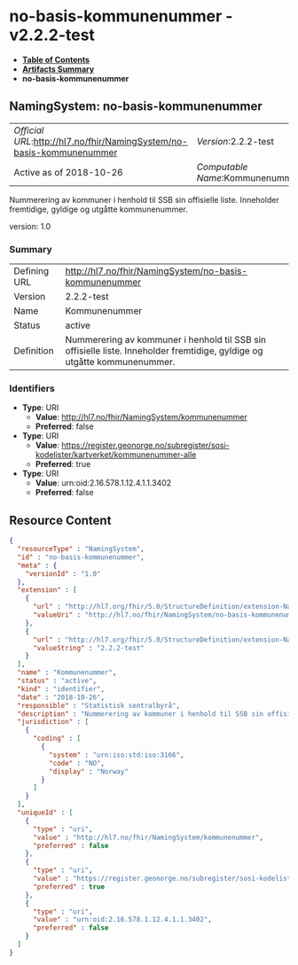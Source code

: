 # no-basis-kommunenummer - v2.2.2-test

* [**Table of Contents**](toc.md)
* [**Artifacts Summary**](artifacts.md)
* **no-basis-kommunenummer**

## NamingSystem: no-basis-kommunenummer 

| | |
| :--- | :--- |
| *Official URL*:http://hl7.no/fhir/NamingSystem/no-basis-kommunenummer | *Version*:2.2.2-test |
| Active as of 2018-10-26 | *Computable Name*:Kommunenummer |

 
Nummerering av kommuner i henhold til SSB sin offisielle liste. Inneholder fremtidige, gyldige og utgåtte kommunenummer. 

version: 1.0

### Summary

| | |
| :--- | :--- |
| Defining URL | http://hl7.no/fhir/NamingSystem/no-basis-kommunenummer |
| Version | 2.2.2-test |
| Name | Kommunenummer |
| Status | active |
| Definition | Nummerering av kommuner i henhold til SSB sin offisielle liste. Inneholder fremtidige, gyldige og utgåtte kommunenummer. |

### Identifiers

* **Type**: URI
  * **Value**: http://hl7.no/fhir/NamingSystem/kommunenummer
  * **Preferred**: false
* **Type**: URI
  * **Value**: https://register.geonorge.no/subregister/sosi-kodelister/kartverket/kommunenummer-alle
  * **Preferred**: true
* **Type**: URI
  * **Value**: urn:oid:2.16.578.1.12.4.1.1.3402
  * **Preferred**: false



## Resource Content

```json
{
  "resourceType" : "NamingSystem",
  "id" : "no-basis-kommunenummer",
  "meta" : {
    "versionId" : "1.0"
  },
  "extension" : [
    {
      "url" : "http://hl7.org/fhir/5.0/StructureDefinition/extension-NamingSystem.url",
      "valueUri" : "http://hl7.no/fhir/NamingSystem/no-basis-kommunenummer"
    },
    {
      "url" : "http://hl7.org/fhir/5.0/StructureDefinition/extension-NamingSystem.version",
      "valueString" : "2.2.2-test"
    }
  ],
  "name" : "Kommunenummer",
  "status" : "active",
  "kind" : "identifier",
  "date" : "2018-10-26",
  "responsible" : "Statistisk sentralbyrå",
  "description" : "Nummerering av kommuner i henhold til SSB sin offisielle liste. Inneholder fremtidige, gyldige og utgåtte kommunenummer.",
  "jurisdiction" : [
    {
      "coding" : [
        {
          "system" : "urn:iso:std:iso:3166",
          "code" : "NO",
          "display" : "Norway"
        }
      ]
    }
  ],
  "uniqueId" : [
    {
      "type" : "uri",
      "value" : "http://hl7.no/fhir/NamingSystem/kommunenummer",
      "preferred" : false
    },
    {
      "type" : "uri",
      "value" : "https://register.geonorge.no/subregister/sosi-kodelister/kartverket/kommunenummer-alle",
      "preferred" : true
    },
    {
      "type" : "uri",
      "value" : "urn:oid:2.16.578.1.12.4.1.1.3402",
      "preferred" : false
    }
  ]
}

```
